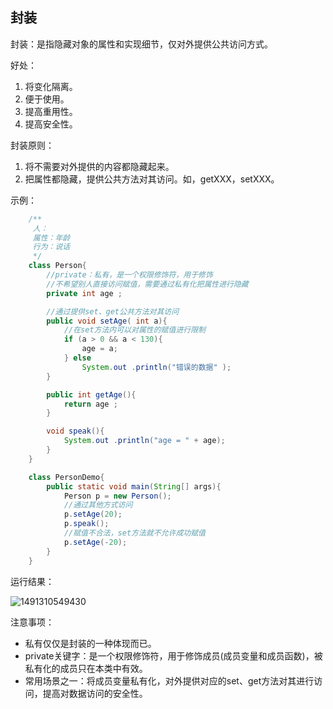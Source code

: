 ## 封装

封装：是指隐藏对象的属性和实现细节，仅对外提供公共访问方式。

好处：

1.  将变化隔离。
2.  便于使用。
3.  提高重用性。
4.  提高安全性。

封装原则：

1. 将不需要对外提供的内容都隐藏起来。
2. 把属性都隐藏，提供公共方法对其访问。如，getXXX，setXXX。

示例：

```java
    /**
     人：
     属性：年龄
     行为：说话
     */
    class Person{
        //private：私有，是一个权限修饰符，用于修饰
        //不希望别人直接访问赋值，需要通过私有化把属性进行隐藏
        private int age ;

        //通过提供set、get公共方法对其访问
        public void setAge( int a){
            //在set方法内可以对属性的赋值进行限制
            if (a > 0 && a < 130){
                age = a;
            } else
                System.out .println("错误的数据" );
        }

        public int getAge(){
            return age ;
        }

        void speak(){
            System.out .println("age = " + age);
        }
    }

    class PersonDemo{
        public static void main(String[] args){
            Person p = new Person();
            //通过其他方式访问
            p.setAge(20);
            p.speak();
            //赋值不合法，set方法就不允许成功赋值
            p.setAge(-20);
        }
    }
```

运行结果：

![1491310549430](https://image.xiaoxiaofeng.site/blog/2023/05/18/xxf-20230518140757.png?xxfjava)

注意事项：

- 私有仅仅是封装的一种体现而已。
- private关键字：是一个权限修饰符，用于修饰成员(成员变量和成员函数)，被私有化的成员只在本类中有效。
- 常用场景之一：将成员变量私有化，对外提供对应的set、get方法对其进行访问，提高对数据访问的安全性。

